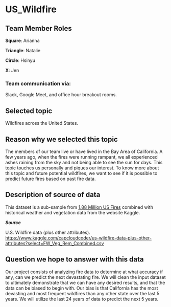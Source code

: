 # US_Wildfire

## Team Member Roles
**Square**: Arianna

**Triangle**: Natalie

**Circle**: Hsinyu

**X**: Jen

### Team communication via:
Slack, Google Meet, and office hour breakout rooms.

## Selected topic
Wildfires across the United States. 

## Reason why we selected this topic
The members of our team live or have lived in the Bay Area of California. A few years ago, when the fires were running rampant, we all experienced ashes raining from the sky and not being able to see the sun for days. This topic touches us personally and piques our interest. To know more about this topic and future potential wildfires, we want to see if it is possible to predict future fires based on past fire data.

## Description of source of data
This dataset is a sub-sample from [1.88 Million US Fires]( https://www.kaggle.com/rtatman/188-million-us-wildfires) combined with historical weather and vegetation data from the website Kaggle. 

***Source***

U.S. Wildfire data (plus other attributes). https://www.kaggle.com/capcloudcoder/us-wildfire-data-plus-other-attributes?select=FW_Veg_Rem_Combined.csv

## Question we hope to answer with this data
Our project consists of analyzing fire data to determine at what accuracy if any, can we predict the next devastating fire. We will clean the input dataset to ultimately demonstrate that we can have any desired results, and that the data can be biased to begin with. Our bias is that California has the most devasting and most frequent wildfires than any other state over the last 5 years. We will utilize the last 24 years of data to predict the next 5 years.



